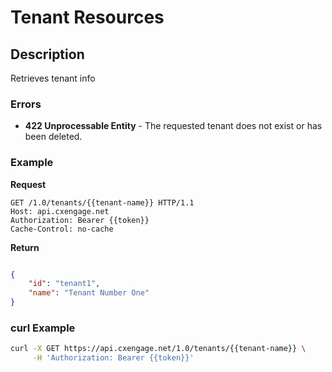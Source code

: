 # Tenant Resources


## Description

Retrieves tenant info



### Errors

- **422 Unprocessable Entity** - The requested tenant does not exist or has been deleted.

### Example

**Request**

```http
GET /1.0/tenants/{{tenant-name}} HTTP/1.1
Host: api.cxengage.net
Authorization: Bearer {{token}}
Cache-Control: no-cache
```

**Return**

```json

{
    "id": "tenant1",
    "name": "Tenant Number One"
}

```

### curl Example

```bash
curl -X GET https://api.cxengage.net/1.0/tenants/{{tenant-name}} \
     -H 'Authorization: Bearer {{token}}'
```


